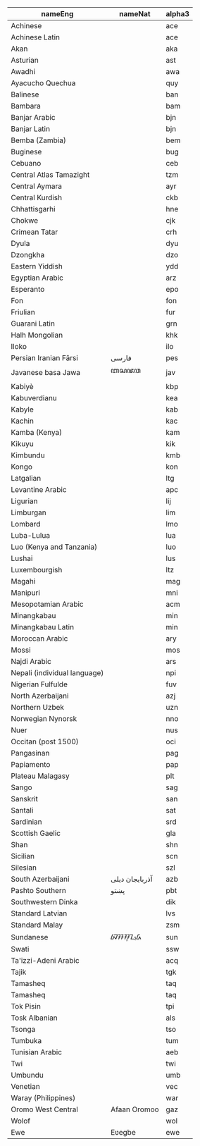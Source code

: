 |nameEng|nameNat|alpha3|
|-------|-------|------|
|Achinese||ace|
|Achinese Latin||ace|
|Akan||aka|
|Asturian||ast|
|Awadhi||awa|
|Ayacucho Quechua||quy|
|Balinese||ban|
|Bambara||bam|
|Banjar Arabic||bjn|
|Banjar Latin||bjn|
|Bemba (Zambia)||bem|
|Buginese||bug|
|Cebuano||ceb|
|Central Atlas Tamazight||tzm|
|Central Aymara||ayr|
|Central Kurdish||ckb|
|Chhattisgarhi||hne|
|Chokwe||cjk|
|Crimean Tatar||crh|
|Dyula||dyu|
|Dzongkha||dzo|
|Eastern Yiddish||ydd|
|Egyptian Arabic||arz|
|Esperanto||epo|
|Fon||fon|
|Friulian||fur|
|Guarani Latin||grn|
|Halh Mongolian||khk|
|Iloko||ilo|
|Persian Iranian Fārsi|فارسی|pes|
|Javanese basa Jawa|ꦧꦱꦗꦮ|jav|
|Kabiyè||kbp|
|Kabuverdianu||kea|
|Kabyle||kab|
|Kachin||kac|
|Kamba (Kenya)||kam|
|Kikuyu||kik|
|Kimbundu||kmb|
|Kongo||kon|
|Latgalian||ltg|
|Levantine Arabic||apc|
|Ligurian||lij|
|Limburgan||lim|
|Lombard||lmo|
|Luba-Lulua||lua|
|Luo (Kenya and Tanzania)||luo|
|Lushai||lus|
|Luxembourgish||ltz|
|Magahi||mag|
|Manipuri||mni|
|Mesopotamian Arabic||acm|
|Minangkabau||min|
|Minangkabau Latin||min|
|Moroccan Arabic||ary|
|Mossi||mos|
|Najdi Arabic||ars|
|Nepali (individual language)||npi|
|Nigerian Fulfulde||fuv|
|North Azerbaijani||azj|
|Northern Uzbek||uzn|
|Norwegian Nynorsk||nno|
|Nuer||nus|
|Occitan (post 1500)||oci|
|Pangasinan||pag|
|Papiamento||pap|
|Plateau Malagasy||plt|
|Sango||sag|
|Sanskrit||san|
|Santali||sat|
|Sardinian||srd|
|Scottish Gaelic||gla|
|Shan||shn|
|Sicilian||scn|
|Silesian||szl|
|South Azerbaijani|آذربایجان دیلی|azb|
|Pashto Southern|پښتو|pbt|
|Southwestern Dinka||dik|
|Standard Latvian||lvs|
|Standard Malay||zsm|
|Sundanese|ᮘᮞ ᮞᮥᮔ᮪ᮓ|sun|
|Swati||ssw|
|Ta'izzi-Adeni Arabic||acq|
|Tajik||tgk|
|Tamasheq||taq|
|Tamasheq||taq|
|Tok Pisin||tpi|
|Tosk Albanian||als|
|Tsonga||tso|
|Tumbuka||tum|
|Tunisian Arabic||aeb|
|Twi||twi|
|Umbundu||umb|
|Venetian||vec|
|Waray (Philippines)||war|
|Oromo West Central|Afaan Oromoo|gaz|
|Wolof||wol|
|Ewe|Eʋegbe|ewe|
